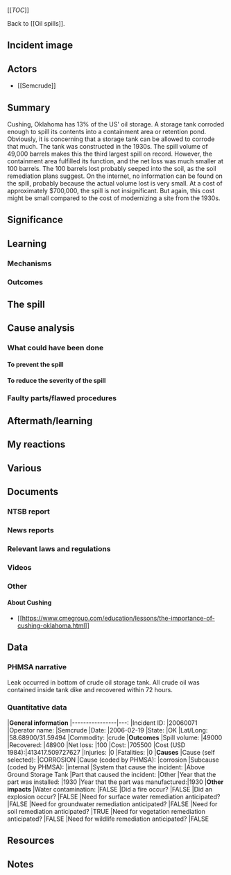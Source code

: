 [[_TOC_]]

Back to [[Oil spills]].

## Incident image

## Actors
* [[Semcrude]]

## Summary

Cushing, Oklahoma has 13% of the US' oil storage. A storage tank corroded enough to spill its contents into a containment area or retention pond. Obviously, it is concerning that a storage tank can be allowed to corrode that much. The tank was constructed in the 1930s. The spill volume of 49,000 barrels makes this the third largest spill on record. However, the containment area fulfilled its function, and the net loss was much smaller at 100 barrels. The 100 barrels lost probably seeped into the soil, as the soil remediation plans suggest. On the internet, no information can be found on the spill, probably because the actual volume lost is very small. At a cost of approximately \$700,000, the spill is not insignificant. But again, this cost might be small compared to the cost of modernizing a site from the 1930s.

## Significance

## Learning

### Mechanisms

### Outcomes

## The spill

## Cause analysis

### What could have been done

#### To prevent the spill

#### To reduce the severity of the spill

### Faulty parts/flawed procedures

## Aftermath/learning

## My reactions

## Various

## Documents

### NTSB report

### News reports

### Relevant laws and regulations

### Videos

### Other

#### About Cushing

* [[https://www.cmegroup.com/education/lessons/the-importance-of-cushing-oklahoma.html]]

## Data

### PHMSA narrative

Leak occurred in bottom of crude oil storage tank.  All crude oil was contained inside tank dike and recovered within 72 hours.

### Quantitative data

|**General information**
|----------------|---:
|Incident ID:    |20060071
|Operator name:  |Semcrude
|Date:           |2006-02-19
|State:          |OK
|Lat/Long:       |58.68900/31.59494
|Commodity:      |crude
|**Outcomes**
|Spill volume:   |49000
|Recovered:      |48900
|Net loss:       |100
|Cost:           |705500
|Cost (USD 1984):|413417.509727627
|Injuries:       |0
|Fatalities:     |0
|**Causes**
|Cause (self selected):              |CORROSION
|Cause (coded by PHMSA):             |corrosion
|Subcause (coded by PHMSA):          |internal
|System that cause the incident:     |Above Ground Storage Tank
|Part that caused the incident:      |Other
|Year that the part was installed:   |1930
|Year that the part was manufactured:|1930
|**Other impacts**
|Water contamination:                           |FALSE
|Did a fire occur?                              |FALSE
|Did an explosion occur?                        |FALSE
|Need for surface water remediation anticipated?|FALSE
|Need for groundwater remediation anticipated?  |FALSE
|Need for soil remediation anticipated?         |TRUE
|Need for vegetation remediation anticipated?   |FALSE
|Need for wildlife remediation anticipated?     |FALSE

## Resources

## Notes